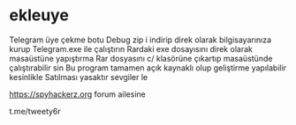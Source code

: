 # ekleuye
Telegram üye çekme botu 
Debug zip i indirip direk olarak bilgisayarınıza kurup 
Telegram.exe ile çalıştırın 
Rardaki exe dosayısını direk olarak masaüstüne yapıştırma 
Rar dosyasını c/ klasörüne çıkartıp masaüstünde çalıştırabilir sin 
Bu program tamamen açık kaynaklı olup geliştirme yapılabilir kesinlikle 
Satılması yasaktır sevgiler le 


https://spyhackerz.org forum ailesine 


t.me/tweety6r
